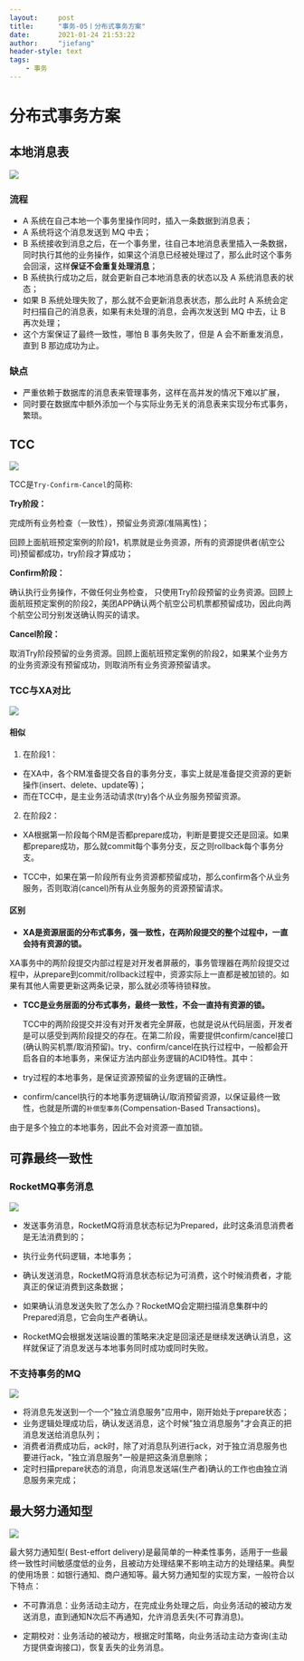 ```yaml
---
layout:     post
title:      "事务-05丨分布式事务方案"
date:       2021-01-24 21:53:22
author:     "jiefang"
header-style: text
tags:
    - 事务
---
```

# 分布式事务方案

## 本地消息表

![](https://s3.ax1x.com/2021/01/21/shYV1I.png)

### 流程

- A 系统在自己本地一个事务里操作同时，插入一条数据到消息表；
- A 系统将这个消息发送到 MQ 中去；
- B 系统接收到消息之后，在一个事务里，往自己本地消息表里插入一条数据，同时执行其他的业务操作，如果这个消息已经被处理过了，那么此时这个事务会回滚，这样**保证不会重复处理消息**；
- B 系统执行成功之后，就会更新自己本地消息表的状态以及 A 系统消息表的状态；
- 如果 B 系统处理失败了，那么就不会更新消息表状态，那么此时 A 系统会定时扫描自己的消息表，如果有未处理的消息，会再次发送到 MQ 中去，让 B 再次处理；
- 这个方案保证了最终一致性，哪怕 B 事务失败了，但是 A 会不断重发消息，直到 B 那边成功为止。

### 缺点

- 严重依赖于数据库的消息表来管理事务，这样在高并发的情况下难以扩展，
- 同时要在数据库中额外添加一个与实际业务无关的消息表来实现分布式事务，繁琐。

## TCC

![](https://s3.ax1x.com/2021/01/24/sbUCgf.png)

TCC是`Try-Confirm-Cancel`的简称:

**Try阶段：**

  完成所有业务检查（一致性），预留业务资源(准隔离性)；

   回顾上面航班预定案例的阶段1，机票就是业务资源，所有的资源提供者(航空公司)预留都成功，try阶段才算成功；

**Confirm阶段：**

  确认执行业务操作，不做任何业务检查， 只使用Try阶段预留的业务资源。回顾上面航班预定案例的阶段2，美团APP确认两个航空公司机票都预留成功，因此向两个航空公司分别发送确认购买的请求。

**Cancel阶段：**

   取消Try阶段预留的业务资源。回顾上面航班预定案例的阶段2，如果某个业务方的业务资源没有预留成功，则取消所有业务资源预留请求。 

### TCC与XA对比

![](https://s3.ax1x.com/2021/01/24/sbamee.png)

#### 相似

1) 在阶段1：

- 在XA中，各个RM准备提交各自的事务分支，事实上就是准备提交资源的更新操作(insert、delete、update等)；
- 而在TCC中，是主业务活动请求(try)各个从业务服务预留资源。

 2) 在阶段2：

- XA根据第一阶段每个RM是否都prepare成功，判断是要提交还是回滚。如果都prepare成功，那么就commit每个事务分支，反之则rollback每个事务分支。

- TCC中，如果在第一阶段所有业务资源都预留成功，那么confirm各个从业务服务，否则取消(cancel)所有从业务服务的资源预留请求。

#### 区别

- **XA是资源层面的分布式事务，强一致性，在两阶段提交的整个过程中，一直会持有资源的锁。**

​    XA事务中的两阶段提交内部过程是对开发者屏蔽的，事务管理器在两阶段提交过程中，从prepare到commit/rollback过程中，资源实际上一直都是被加锁的。如果有其他人需要更新这两条记录，那么就必须等待锁释放。

- **TCC是业务层面的分布式事务，最终一致性，不会一直持有资源的锁。**

   TCC中的两阶段提交并没有对开发者完全屏蔽，也就是说从代码层面，开发者是可以感受到两阶段提交的存在。在第二阶段，需要提供confirm/cancel接口(确认购买机票/取消预留)。try、confirm/cancel在执行过程中，一般都会开启各自的本地事务，来保证方法内部业务逻辑的ACID特性。其中：

- try过程的本地事务，是保证资源预留的业务逻辑的正确性。

- confirm/cancel执行的本地事务逻辑确认/取消预留资源，以保证最终一致性，也就是所谓的`补偿型事务`(Compensation-Based Transactions)。

由于是多个独立的本地事务，因此不会对资源一直加锁。

## 可靠最终一致性

###  RocketMQ事务消息

![](https://s3.ax1x.com/2021/01/24/sbGbwR.png)

- 发送事务消息，RocketMQ将消息状态标记为Prepared，此时这条消息消费者是无法消费到的；

- 执行业务代码逻辑，本地事务；

- 确认发送消息，RocketMQ将消息状态标记为可消费，这个时候消费者，才能真正的保证消费到这条数据；

- 如果确认消息发送失败了怎么办？RocketMQ会定期扫描消息集群中的Prepared消息，它会向生产者确认。

- RocketMQ会根据发送端设置的策略来决定是回滚还是继续发送确认消息，这样就保证了消息发送与本地事务同时成功或同时失败。

### 不支持事务的MQ

![](https://s3.ax1x.com/2021/01/24/sbYnC6.png)

- 将消息先发送到一个一个"独立消息服务"应用中，刚开始处于prepare状态；
- 业务逻辑处理成功后，确认发送消息，这个时候"独立消息服务"才会真正的把消息发送给消息队列；
- 消费者消费成功后，ack时，除了对消息队列进行ack，对于独立消息服务也要进行ack，"独立消息服务"一般是把这条消息删除；
- 定时扫描prepare状态的消息，向消息发送端(生产者)确认的工作也由独立消息服务来完成；

## 最大努力通知型

![](https://s3.ax1x.com/2021/01/24/sbaXtA.png)

最大努力通知型( Best-effort delivery)是最简单的一种柔性事务，适用于一些最终一致性时间敏感度低的业务，且被动方处理结果不影响主动方的处理结果。典型的使用场景：如银行通知、商户通知等。最大努力通知型的实现方案，一般符合以下特点：

- 不可靠消息：业务活动主动方，在完成业务处理之后，向业务活动的被动方发送消息，直到通知N次后不再通知，允许消息丢失(不可靠消息)。

- 定期校对：业务活动的被动方，根据定时策略，向业务活动主动方查询(主动方提供查询接口)，恢复丢失的业务消息。